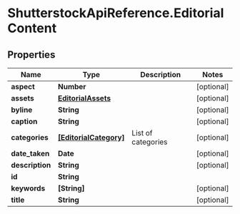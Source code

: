 # ShutterstockApiReference.EditorialContent

## Properties
Name | Type | Description | Notes
------------ | ------------- | ------------- | -------------
**aspect** | **Number** |  | [optional] 
**assets** | [**EditorialAssets**](EditorialAssets.md) |  | [optional] 
**byline** | **String** |  | [optional] 
**caption** | **String** |  | [optional] 
**categories** | [**[EditorialCategory]**](EditorialCategory.md) | List of categories | [optional] 
**date_taken** | **Date** |  | [optional] 
**description** | **String** |  | [optional] 
**id** | **String** |  | 
**keywords** | **[String]** |  | [optional] 
**title** | **String** |  | [optional] 


